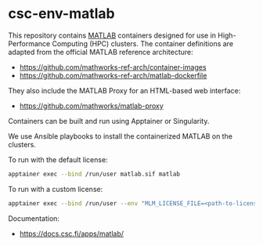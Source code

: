 # csc-env-matlab

This repository contains [MATLAB](https://mathworks.com) containers designed for use in High-Performance Computing (HPC) clusters.
The container definitions are adapted from the official MATLAB reference architecture:

- https://github.com/mathworks-ref-arch/container-images
- https://github.com/mathworks-ref-arch/matlab-dockerfile

They also include the MATLAB Proxy for an HTML-based web interface:

- https://github.com/mathworks/matlab-proxy

Containers can be built and run using Apptainer or Singularity.

We use Ansible playbooks to install the containerized MATLAB on the clusters.

To run with the default license:

```bash
apptainer exec --bind /run/user matlab.sif matlab
```

To run with a custom license:

```bash
apptainer exec --bind /run/user --env "MLM_LICENSE_FILE=<path-to-license>" matlab.sif matlab
```

Documentation:

- https://docs.csc.fi/apps/matlab/
